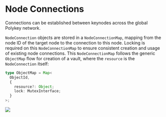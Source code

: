 # Node Connections

Connections can be established between keynodes across the global Polykey network.

`NodeConnection` objects are stored in a `NodeConnectionMap`, mapping from the node ID of the target node to the connection to this node. Locking is required on this `NodeConnectionMap` to ensure consistent creation and usage of existing node connections. This `NodeConnectionMap` follows the generic `ObjectMap` flow for creation of a vault, where the `resource` is the `NodeConnection` itself:

```ts
type ObjectMap = Map<
  ObjectId,
  {
    resource?: Object;
    lock: MutexInterface;
  }
>;
```

![](http://www.plantuml.com/plantuml/png/VL11JiCm4Bpd5NDC3oXtAa4Hue04GkeFGZ9H3AuTrckL_XxNYL6WY9DtPsTclRCBseh6WwroKGadjbe1Pa3zu5HEC0ulhs_izBcTC7XPkiV-TWCTwL2V63OLC8ls33vAH_3J10rdESy-bspWwgPfX1h5GHPPqsoNOL0_vP8s4BNpHNKSZKt0a-_UOGA4bcrW-axgrZowFbFBoXaoG_NRylfUs2fXa-Fs1yAB1FBuQ7HSi--wZsZaBuDoLY7s_JS4zRD_7grtBEJzV5Xn_IUlabOvS9UUUB1V)
